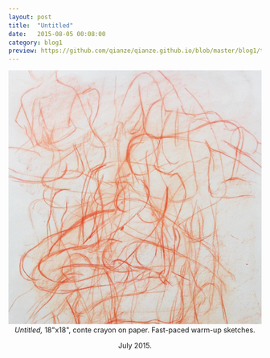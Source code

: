 ```yaml
---
layout: post
title:  "Untitled"
date:   2015-08-05 00:08:00
category: blog1
preview: https://github.com/qianze/qianze.github.io/blob/master/blog1/thumbnails/30secondsketches.png?raw=true
---
```

<center>
<img src ="https://github.com/qianze/qianze.github.io/blob/master/blog1/images/30secondsketches.png?raw=true"/>
<br>
<i>Untitled,</i> 18"x18", conte crayon on paper. Fast-paced warm-up sketches.

July 2015.
</center>
